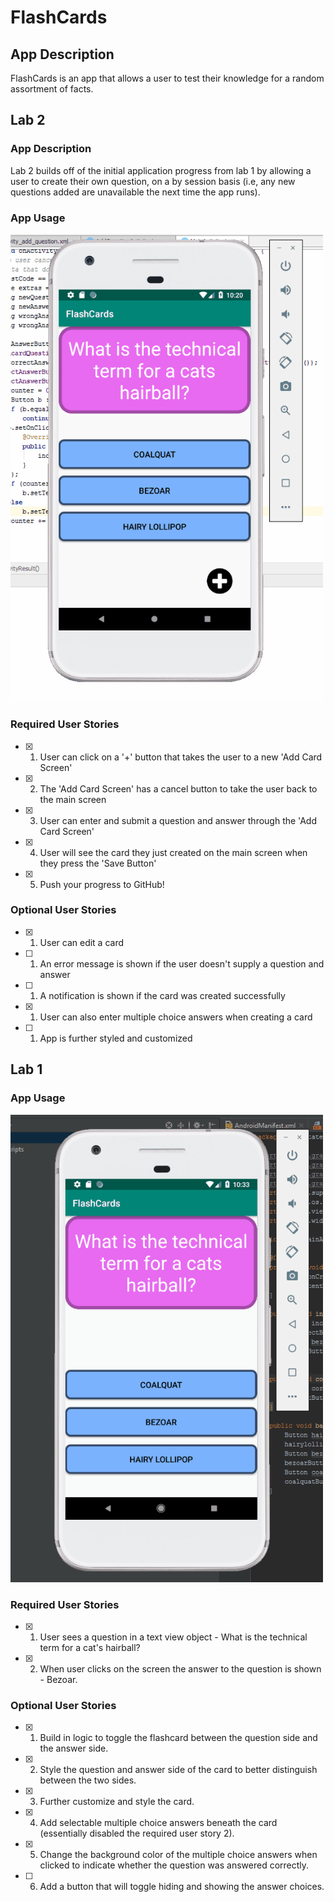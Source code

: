# FlashCards

## App Description

FlashCards is an app that allows a user to test their knowledge for 
a random assortment of facts.

## Lab 2

### App Description

Lab 2 builds off of the initial application progress from lab 1 by allowing
a user to create their own question, on a by session basis (i.e, any new
questions added are unavailable the next time the app runs).

### App Usage

<img src="app-usage_lab2.gif" width=500><br>

### Required User Stories

- [x] 1. User can click on a '+' button that takes the user to a new 'Add Card Screen'
- [x] 2. The 'Add Card Screen' has a cancel button to take the user back to the main screen
- [x] 3. User can enter and submit a question and answer through the 'Add Card Screen'
- [x] 4. User will see the card they just created on the main screen when they press the 'Save Button'
- [x] 5. Push your progress to GitHub!

### Optional User Stories

- [x] 1. User can edit a card
- [ ] 1. An error message is shown if the user doesn't supply a question and answer
- [ ] 1. A notification is shown if the card was created successfully
- [x] 1. User can also enter multiple choice answers when creating a card
- [ ] 1. App is further styled and customized

## Lab 1

### App Usage

<img src="app-usage.gif" width=500><br>

### Required User Stories

- [x] 1. User sees a question in a text view object - What is the technical term for a cat's hairball?
- [x] 2. When user clicks on the screen the answer to the question is shown - Bezoar.

### Optional User Stories

- [x] 1. Build in logic to toggle the flashcard between the question side and the answer side.
- [x] 2. Style the question and answer side of the card to better distinguish between the two sides.
- [x] 3. Further customize and style the card.
- [x] 4. Add selectable multiple choice answers beneath the card (essentially disabled the required user story 2).
- [x] 5. Change the background color of the multiple choice answers when clicked to indicate whether the question was answered correctly.
- [ ] 6. Add a button that will toggle hiding and showing the answer choices.
